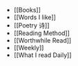 - [[Books]]
- [[Words I like]]
- [[Poetry 诗]]
- [[Reading Method]]
- [[Worthwhile Read]]
- [[Weekly]]
- [[What I read Daily]]